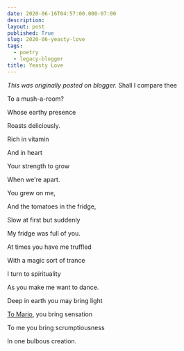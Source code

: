 ```yaml
---
date: 2020-06-16T04:57:00.000-07:00
description: 
layout: post
published: True
slug: 2020-06-yeasty-love
tags:
  - poetry
  - legacy-blogger
title: Yeasty Love
---
```


*This was originally posted on blogger.*
Shall I compare thee  

To a mush-a-room?  

Whose earthy presence  

Roasts deliciously.   

  

Rich in vitamin  

And in heart  

Your strength to grow   

When we're apart.  

  

You grew on me,  

And the tomatoes in the fridge,  

Slow at first but suddenly  

My fridge was full of you.  

  

At times you have me truffled  

With a magic sort of trance  

I turn to spirituality   

As you make me want to dance.  

  

Deep in earth you may bring light  

[To Mario](https://wwwdabblebabble.wordpress.com/2020/06/12/how-low-can-you-go/), you bring sensation  

To me you bring scrumptiousness   

In one bulbous creation.